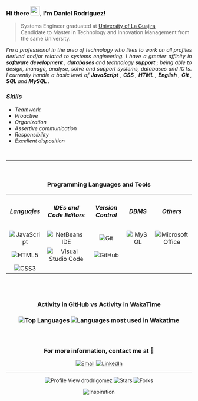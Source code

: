 ### Hi there <img src="https://media.giphy.com/media/hvRJCLFzcasrR4ia7z/giphy.gif" width="25px">, I'm Daniel Rodriguez!

> Systems Engineer graduated at [University of La Guajira](https://www.uniguajira.edu.co/) <br />
> Candidate to Master in Technology and Innovation Management from the same University.

<p align="justify">
<i>I'm a professional in the area of technology who likes to work on all profiles derived and/or related to systems engineering. I have a greater affinity in <b> software development </b>, <b> databases </b> and technology <b> support </b>; being able to design, manage, analyse, solve and support systems, databases and ICTs. I currently handle a basic level of <b> JavaScript </b>, <b> CSS </b>, <b> HTML </b>, <b> English </b>, <b> Git </b>, <b> SQL </b> and <b> MySQL </b>.</i>
<p>

<h3><i>Skills</i></h3>

- <i>Teamwork</i>
- <i>Proactive</i> 
- <i>Organization</i>
- <i>Assertive communication</i>
- <i>Responsibility</i>
- <i>Excellent disposition</i>

<br />
<hr />
<br />




<h3 align="center">Programming Languages and Tools</h3>

<table align="center">
    <tr>
      <th><h5 align="center">Languajes</h5></th>
      <th><h5 align="center">IDEs and Code Editors</h5></th>
      <th><h5 align="center">Version Control</h5></th>
      <th><h5 align="center">DBMS</h5></th>
      <th><h5 align="center">Others</h5></th>
    </tr>
    <tr>
      <td align="center">
          <img alt="JavaScript" src="https://img.shields.io/badge/-JavaScript-F7DF1E?style=plastic&logo=javascript&logoColor=F7DF1E&color=000" />
      </td>
      <td align="center">
        <img alt="NetBeans IDE" src="https://img.shields.io/badge/-NetBeans-1B6AC6?style=plastic&logo=apache-netbeans-ide&logoColor=fff" />
      </td>
      <td align="center">
        <img alt="Git" src="https://img.shields.io/badge/-Git-F05032?style=plastic&logo=git&logoColor=white" />
      </td>
      <td align="center">
        <img alt="MySQL" src="https://img.shields.io/badge/-MySQL-4479A1?style=plastic&logo=mysql&logoColor=white" />
      </td>
      <td align="center">
        <img alt="Microsoft Office" src="https://img.shields.io/badge/Microsoft_Office-D83B01?style=flat&logo=microsoftoffice&logoColor=white$color=D83B01" />
      </td>
    </tr>
  <tr>
    <td align="center">
      <img alt="HTML5" src="https://img.shields.io/badge/-HTML%205-E34F26?style=plastic&logo=html5&logoColor=white" />
    </td>
    <td align="center">      
        <img alt="Visual Studio Code" src="https://img.shields.io/badge/-VS%20Code-007ACC?style=plastic&logo=visual-studio-code&logoColor=white" />
    </td>
    <td align="center">
      <img alt="GitHub" src="https://img.shields.io/badge/-GitHub-181717?style=for-plastic&logo=github&logoColor=white" />
    </td>
  </tr>
  <tr>
    <td align="center">
      <img alt="CSS3" src="https://img.shields.io/badge/-CSS%203-1572B6?style=plastic&logo=css3&logoColor=white" />
    </td>
  </tr>
</table>

<br />
<br />

<h3 align="center">Activity in GitHub vs Activity in WakaTime<h3>

<div align="center">
<img alt="Top Languages" src="https://github-readme-stats.vercel.app/api/top-langs/?username=drodrigomez&layout=compact&hide_title=true&hide_border=true" />
<img alt="Languages most used in Wakatime" src="https://github-readme-stats.vercel.app/api/wakatime?username=drodrigomez&hide_title=true&disable_animations=false&layout=compact" />
</div>
    
<br />
<br />

<h3 align="center" >For more information, contact me at 💬</h3>

<p align="center">
<a href="mailto:danielj.rodriguezgomez@yahoo.com"><img alt="Email" src="https://img.shields.io/badge/Email-danielj.rodriguezgomez@yahoo.com-blue?style=flat&logo=gmail"></a>
<a href="https://www.linkedin.com/in/drodrigomez/" target="_blank"><img alt="LinkedIn" src="https://img.shields.io/badge/LinkedIn-drodrigomez-blue?style=flat&logo=linkedin"></a>
</p>

<!--<a href="https://www.anandmainali.com.np" target="_blank"><img alt="Website" src="https://img.shields.io/badge/Website-www.anandmainali.com.np-blue?style=flat&logo=google-chrome"></a>-->

<!--<a href="https://stackoverflow.com/users/8519896/anand-mainali?tab=profile" target="_blank"><img alt="Stack Overflow" src="https://img.shields.io/badge/Stackoverflow-Anand%20Mainali-blue?style=flat&logo=stackoverflow"></a>-->


<hr />

<div align="center">
  <img alt="Profile View drodrigomez" src="https://komarev.com/ghpvc/?username=drodrigomez&&style=flat-square" />
  <img alt="Stars" src="https://img.shields.io/github/stars/drodrigomez/drodrigomez?style=flat-square&labelColor=343b41" />
  <img alt="Forks" src="https://img.shields.io/github/forks/drodrigomez/drodrigomez?style=flat-square&labelColor=343b41" />
</div>



<p align="center"><img alt="Inspiration" src="https://readme-typing-svg.herokuapp.com?center=true&multiline=true&height=70&lines=Simplicity+taken+to+the+extreme;becomes+elegance%2C+Jon+Franklin" /></p>

